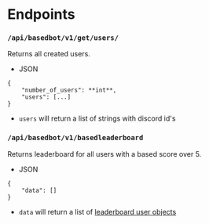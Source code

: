 # Endpoints

### ``/api/basedbot/v1/get/users/``

Returns all created users.
- JSON

```
{
	"number_of_users": **int**,
	"users": [...]
}
```

- ``users`` will return a list of strings with discord id's

### ``/api/basedbot/v1/basedleaderboard``

Returns leaderboard for all users with a based score over 5.
- JSON

```
{
	"data": []
}
```

- ``data`` will return a list of [leaderboard user objects](../objects/leaderboard-user.md)
